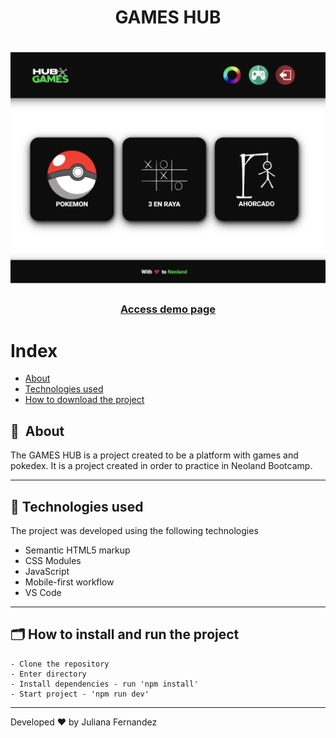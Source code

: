 <h1 align="center">
    GAMES HUB
</h1>

<h1 align="center">
<img width="800" src="./public/images/presentation.png" alt="My cool logo"/>
  </h1>

<h3 align="center">
    <a href="https://games-hub-ju.netlify.app/">Access demo page</a>
<h3 >

# Index

- [About](#-about)
- [Technologies used](#-technologies-used)
- [How to download the project](#-how-to-download-the-project)

## 🔖&nbsp; About

The GAMES HUB is a project created to be a platform with games and pokedex. It is a project created in order to practice in Neoland Bootcamp.

---

## 🚀 Technologies used

The project was developed using the following technologies

- Semantic HTML5 markup
- CSS Modules
- JavaScript
- Mobile-first workflow
- VS Code

---

## 🗂 How to install and run the project

    - Clone the repository
    - Enter directory
    - Install dependencies - run 'npm install'
    - Start project - 'npm run dev'

---

Developed ❤ by Juliana Fernandez
